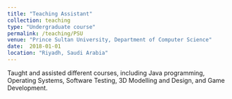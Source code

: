 ```yaml
---
title: "Teaching Assistant"
collection: teaching
type: "Undergraduate course"
permalink: /teaching/PSU
venue: "Prince Sultan University, Department of Computer Science"
date:  2018-01-01
location: "Riyadh, Saudi Arabia"
---
```


Taught and assisted different courses, including Java programming, Operating Systems, Software Testing, 3D Modelling and Design, and Game Development. 

